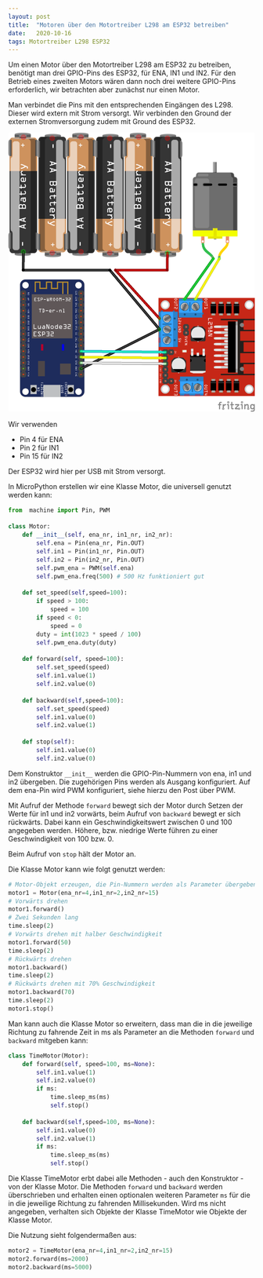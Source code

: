 ```yaml
---
layout: post
title:  "Motoren über den Motortreiber L298 am ESP32 betreiben"
date:   2020-10-16 
tags: Motortreiber L298 ESP32
---
```


Um einen Motor über den Motortreiber L298 am ESP32 zu betreiben, benötigt man drei GPIO-Pins des ESP32, für ENA, IN1 und IN2. Für den Betrieb eines zweiten Motors wären dann noch drei weitere GPIO-Pins erforderlich, wir betrachten aber zunächst nur einen Motor.

Man verbindet die Pins mit den entsprechenden Eingängen des L298. Dieser wird extern mit Strom versorgt. Wir verbinden den Ground der externen Stromversorgung zudem mit Ground des ESP32.

![Fritzing L298 am ESP32](/images/fritzing_esp32_l298.png)

Wir verwenden
* Pin 4 für ENA
* Pin 2 für IN1
* Pin 15 für IN2

Der ESP32 wird hier per USB mit Strom versorgt.

In MicroPython erstellen wir eine Klasse Motor, die universell genutzt werden kann:

```python
from  machine import Pin, PWM

class Motor:
    def __init__(self, ena_nr, in1_nr, in2_nr):
        self.ena = Pin(ena_nr, Pin.OUT)
        self.in1 = Pin(in1_nr, Pin.OUT)
        self.in2 = Pin(in2_nr, Pin.OUT)
        self.pwm_ena = PWM(self.ena)
        self.pwm_ena.freq(500) # 500 Hz funktioniert gut

    def set_speed(self,speed=100):
        if speed > 100:
            speed = 100
        if speed < 0:
            speed = 0
        duty = int(1023 * speed / 100)      
        self.pwm_ena.duty(duty) 

    def forward(self, speed=100):
        self.set_speed(speed)
        self.in1.value(1)
        self.in2.value(0)

    def backward(self,speed=100):
        self.set_speed(speed)        
        self.in1.value(0)
        self.in2.value(1)

    def stop(self):
        self.in1.value(0)
        self.in2.value(0)
```

Dem Konstruktor `__init__` werden die GPIO-Pin-Nummern von ena, in1 und in2 übergeben. Die zugehörigen Pins werden als Ausgang konfiguriert. Auf dem ena-Pin wird PWM konfiguriert, siehe hierzu den Post über PWM.

Mit Aufruf der Methode `forward` bewegt sich der Motor durch Setzen der Werte für in1 und in2 vorwärts, beim Aufruf von `backward` bewegt er sich rückwärts. Dabei kann ein Geschwindigkeitswert zwischen 0 und 100 angegeben werden. Höhere, bzw. niedrige Werte führen zu einer Geschwindigkeit von 100 bzw. 0. 

Beim Aufruf von `stop` hält der Motor an.

Die Klasse Motor kann wie folgt genutzt werden:

```python
# Motor-Objekt erzeugen, die Pin-Nummern werden als Parameter übergeben
motor1 = Motor(ena_nr=4,in1_nr=2,in2_nr=15)
# Vorwärts drehen
motor1.forward()
# Zwei Sekunden lang
time.sleep(2)
# Vorwärts drehen mit halber Geschwindigkeit
motor1.forward(50)
time.sleep(2)
# Rückwärts drehen
motor1.backward()
time.sleep(2)
# Rückwärts drehen mit 70% Geschwindigkeit
motor1.backward(70)
time.sleep(2)
motor1.stop()
```

Man kann auch die Klasse Motor so erweitern, dass man die in die jeweilige Richtung zu fahrende Zeit in ms als Parameter an die Methoden `forward` und `backward` mitgeben kann:

```python
class TimeMotor(Motor):
    def forward(self, speed=100, ms=None):
        self.in1.value(1)
        self.in2.value(0)
        if ms:
            time.sleep_ms(ms)
            self.stop()        

    def backward(self,speed=100, ms=None):
        self.in1.value(0)
        self.in2.value(1)
        if ms:
            time.sleep_ms(ms)
            self.stop()
```

Die Klasse TimeMotor erbt dabei alle Methoden - auch den Konstruktor -  von der Klasse Motor. Die Methoden `forward` und `backward` werden überschrieben und erhalten einen optionalen weiteren Parameter `ms` für die in die jeweilige Richtung zu fahrenden Millisekunden. Wird ms nicht angegeben, verhalten sich Objekte der Klasse TimeMotor wie Objekte der Klasse Motor.

Die Nutzung sieht folgendermaßen aus:

```python
motor2 = TimeMotor(ena_nr=4,in1_nr=2,in2_nr=15)
motor2.forward(ms=2000)
motor2.backward(ms=5000)
```